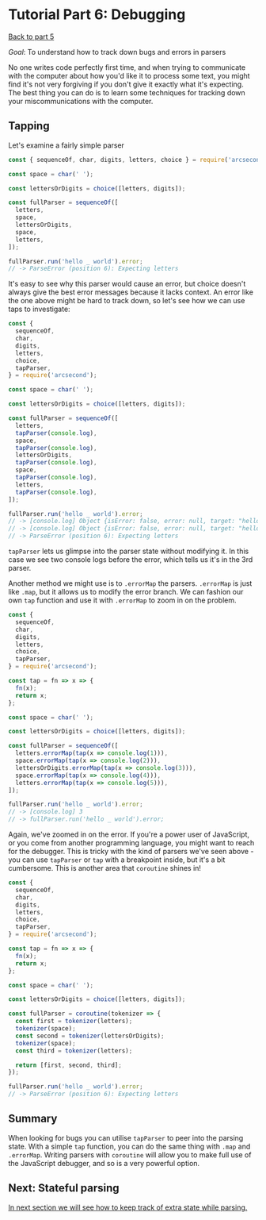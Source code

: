 # Tutorial Part 6: Debugging

[Back to part 5](./tutorial-part-5.md)

_Goal_: To understand how to track down bugs and errors in parsers

No one writes code perfectly first time, and when trying to communicate with the computer about how you'd like it to process some text, you might find it's not very forgiving if you don't give it exactly what it's expecting. The best thing you can do is to learn some techniques for tracking down your miscommunications with the computer.

## Tapping

Let's examine a fairly simple parser

```javascript
const { sequenceOf, char, digits, letters, choice } = require('arcsecond');

const space = char(' ');

const lettersOrDigits = choice([letters, digits]);

const fullParser = sequenceOf([
  letters,
  space,
  lettersOrDigits,
  space,
  letters,
]);

fullParser.run('hello _ world').error;
// -> ParseError (position 6): Expecting letters
```

It's easy to see why this parser would cause an error, but choice doesn't always give the best error messages because it lacks context. An error like the one above might be hard to track down, so let's see how we can use taps to investigate:

```javascript
const {
  sequenceOf,
  char,
  digits,
  letters,
  choice,
  tapParser,
} = require('arcsecond');

const space = char(' ');

const lettersOrDigits = choice([letters, digits]);

const fullParser = sequenceOf([
  letters,
  tapParser(console.log),
  space,
  tapParser(console.log),
  lettersOrDigits,
  tapParser(console.log),
  space,
  tapParser(console.log),
  letters,
  tapParser(console.log),
]);

fullParser.run('hello _ world').error;
// -> [console.log] Object {isError: false, error: null, target: "hello _ world", data: null, index: 5, …}
// -> [console.log] Object {isError: false, error: null, target: "hello _ world", data: null, index: 6, …}
// -> ParseError (position 6): Expecting letters
```

`tapParser` lets us glimpse into the parser state without modifying it. In this case we see two console logs before the error, which tells us it's in the 3rd parser.

Another method we might use is to `.errorMap` the parsers. `.errorMap` is just like `.map`, but it allows us to modify the error branch. We can fashion our own `tap` function and use it with `.errorMap` to zoom in on the problem.

```javascript
const {
  sequenceOf,
  char,
  digits,
  letters,
  choice,
  tapParser,
} = require('arcsecond');

const tap = fn => x => {
  fn(x);
  return x;
};

const space = char(' ');

const lettersOrDigits = choice([letters, digits]);

const fullParser = sequenceOf([
  letters.errorMap(tap(x => console.log(1))),
  space.errorMap(tap(x => console.log(2))),
  lettersOrDigits.errorMap(tap(x => console.log(3))),
  space.errorMap(tap(x => console.log(4))),
  letters.errorMap(tap(x => console.log(5))),
]);

fullParser.run('hello _ world').error;
// -> [console.log] 3
// -> fullParser.run('hello _ world').error;
```

Again, we've zoomed in on the error. If you're a power user of JavaScript, or you come from another programming language, you might want to reach for the debugger. This is tricky with the kind of parsers we've seen above - you can use `tapParser` or `tap` with a breakpoint inside, but it's a bit cumbersome. This is another area that `coroutine` shines in!

```javascript
const {
  sequenceOf,
  char,
  digits,
  letters,
  choice,
  tapParser,
} = require('arcsecond');

const tap = fn => x => {
  fn(x);
  return x;
};

const space = char(' ');

const lettersOrDigits = choice([letters, digits]);

const fullParser = coroutine(tokenizer => {
  const first = tokenizer(letters);
  tokenizer(space);
  const second = tokenizer(lettersOrDigits);
  tokenizer(space);
  const third = tokenizer(letters);

  return [first, second, third];
});

fullParser.run('hello _ world').error;
// -> ParseError (position 6): Expecting letters
```

## Summary

When looking for bugs you can utilise `tapParser` to peer into the parsing state. With a simple `tap` function, you can do the same thing with `.map` and `.errorMap`. Writing parsers with `coroutine` will allow you to make full use of the JavaScript debugger, and so is a very powerful option.

## Next: Stateful parsing

[In next section we will see how to keep track of extra state while parsing.](./tutorial-part-7.md)
